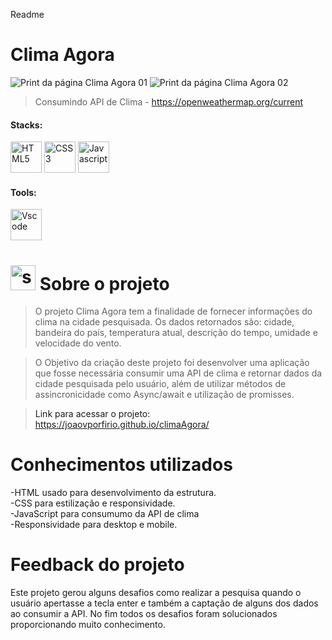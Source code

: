 Readme

# Clima Agora


<img src="./src/images/img-consultaClima01" alt="Print da página Clima Agora 01">
<img src="./src/images/img-consultaClima02" alt="Print da página Clima Agora 02">

>Consumindo API de Clima - https://openweathermap.org/current

<!------------------------------------STACKS-->
#### Stacks:
<p align="left">

 <a href="https://developer.mozilla.org/pt-BR/docs/Web/HTML"><img  alt="HTML5"  width="50" height="50" src="https://user-images.githubusercontent.com/59892368/149663188-8298a9bf-f3ce-4881-944f-e94edf37beed.png"><a/>
   <a href="https://developer.mozilla.org/pt-BR/docs/Web/CSS"><img  alt="CSS3"  width="50" height="50" src="https://user-images.githubusercontent.com/59892368/149663193-40e11362-c724-49cf-a0b5-a20f98c8e4ba.png"><a/>
    <a href="https://github.com/braziljs/eloquente-javascript"><img  alt="Javascript"  width="50" height="50" src="https://user-images.githubusercontent.com/59892368/149663192-19043371-127c-47f0-8553-0f407c51e2c5.png"><a/>
   
</p>
  
  <!------------------------------------TOOLS-->
 #### Tools:
 <a href="https://code.visualstudio.com/"><img  alt="Vscode"  width="50" height="50" src="https://user-images.githubusercontent.com/59892368/149663512-3f83da57-bdfe-4cef-bcc2-feb304a738ff.png"><a/>
  
  
  
   <!------------------------------------DESCRIPTION-->

# <img  alt="skills"  width="40" height="40" src="https://user-images.githubusercontent.com/59892368/148622497-164365e8-f6b0-4f40-bc75-a0ed4da6059b.png">  Sobre o projeto <!---write here : talk a little about project: what's does, example.  -->
> O projeto Clima Agora tem a finalidade de fornecer informações do clima na cidade pesquisada. Os dados retornados são: cidade, bandeira do país, temperatura atual, descrição do tempo, umidade e velocidade do vento. 

> O Objetivo da criação deste projeto foi desenvolver uma aplicação que fosse necessária consumir uma API de clima e retornar dados da cidade pesquisada pelo usuário, além de utilizar métodos de assincronicidade como Async/await e utilização de promisses.<br>
  
>Link para acessar o projeto: https://joaovporfirio.github.io/climaAgora/
  
  
  # Conhecimentos utilizados

-HTML usado para desenvolvimento da estrutura.
<br>
-CSS para estilização e responsividade.
<br>
-JavaScript para consumumo da API de clima
<br>
-Responsividade para desktop e mobile.

# Feedback do projeto

Este projeto gerou alguns desafios como realizar a pesquisa quando o usuário apertasse a tecla enter e também a captação de alguns dos dados ao consumir a API. No fim todos os desafios foram solucionados proporcionando muito conhecimento.